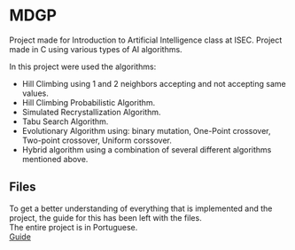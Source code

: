 # MDGP
Project made for Introduction to Artificial Intelligence class at ISEC. Project made in C using various types of AI algorithms.

In this project were used the algorithms: 
  - Hill Climbing using 1 and 2 neighbors accepting and not accepting same values.
  - Hill Climbing Probabilistic Algorithm.
  - Simulated Recrystallization Algorithm.
  - Tabu Search Algorithm.
  - Evolutionary Algorithm using: binary mutation, One-Point crossover, Two-point crossover, Uniform corssover.
  - Hybrid algorithm using a combination of several different algorithms mentioned above. 

## Files
To get a better understanding of everything that is implemented and the project, the guide for this has been left with the files.\
The entire project is in Portuguese.\
[Guide](Enunciado_IIA_20_21.pdf)
